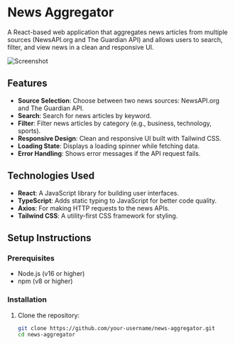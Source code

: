 # News Aggregator

A React-based web application that aggregates news articles from multiple sources (NewsAPI.org and The Guardian API) and allows users to search, filter, and view news in a clean and responsive UI.

![Screenshot](news.png) <!-- Add a screenshot of your app here -->

## Features

- **Source Selection**: Choose between two news sources: NewsAPI.org and The Guardian API.
- **Search**: Search for news articles by keyword.
- **Filter**: Filter news articles by category (e.g., business, technology, sports).
- **Responsive Design**: Clean and responsive UI built with Tailwind CSS.
- **Loading State**: Displays a loading spinner while fetching data.
- **Error Handling**: Shows error messages if the API request fails.

## Technologies Used

- **React**: A JavaScript library for building user interfaces.
- **TypeScript**: Adds static typing to JavaScript for better code quality.
- **Axios**: For making HTTP requests to the news APIs.
- **Tailwind CSS**: A utility-first CSS framework for styling.

## Setup Instructions

### Prerequisites

- Node.js (v16 or higher)
- npm (v8 or higher)

### Installation

1. Clone the repository:
   ```bash
   git clone https://github.com/your-username/news-aggregator.git
   cd news-aggregator
   ```
